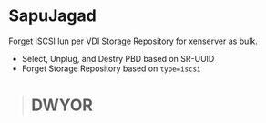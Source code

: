 # SapuJagad
Forget ISCSI lun per VDI Storage Repository for xenserver as bulk.

- Select, Unplug, and Destry PBD based on SR-UUID
- Forget Storage Repository based on `type=iscsi`

> # DWYOR
